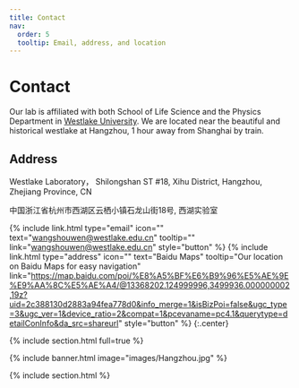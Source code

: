 ```yaml
---
title: Contact
nav:
  order: 5
  tooltip: Email, address, and location
---
```


# <i class="fas fa-envelope"></i>Contact

Our lab is affiliated with both School of Life Science and the Physics Department in [Westlake University](https://en.westlake.edu.cn/). We are located near the beautiful and historical westlake at Hangzhou, 1 hour away from Shanghai by train. 

## Address
Westlake Laboratory， Shilongshan ST #18, Xihu District, Hangzhou, Zhejiang Province, CN

中国浙江省杭州市西湖区云栖小镇石龙山街18号, 西湖实验室

{%
  include link.html
  type="email"
  icon=""
  text="wangshouwen@westlake.edu.cn"
  tooltip=""
  link="wangshouwen@westlake.edu.cn"
  style="button"
%}
{%
  include link.html
  type="address"
  icon=""
  text="Baidu Maps"
  tooltip="Our location on Baidu Maps for easy navigation"
  link="https://map.baidu.com/poi/%E8%A5%BF%E6%B9%96%E5%AE%9E%E9%AA%8C%E5%AE%A4/@13368202.124999996,3499936.000000002,19z?uid=2c388130d2883a94fea778d0&info_merge=1&isBizPoi=false&ugc_type=3&ugc_ver=1&device_ratio=2&compat=1&pcevaname=pc4.1&querytype=detailConInfo&da_src=shareurl"
  style="button"
%}
{:.center}




{% include section.html full=true %}

{% include banner.html image="images/Hangzhou.jpg" %}

{% include section.html %}



